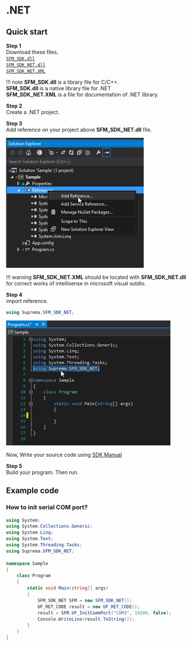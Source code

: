 # .NET

## Quick start

**Step 1**  
Download these files.  
[`SFM_SDK.dll`]()  
[`SFM_SDK_NET.dll`]()  
[`SFM_SDK_NET.XML`]()  

!!! note
    **SFM_SDK.dll** is a library file for C/C++.  
    **SFM_SDK.dll** is a native library file for .NET  
    **SFM_SDK_NET.XML** is a file for documentation of .NET library.  

**Step 2**  
Create a .NET project.

**Step 3**  
Add reference on your project above **SFM_SDK_NET.dll** file.

![](/images/sdk/NET/add_reference.png)

!!! warning
    **SFM_SDK_NET.XML** should be located with **SFM_SDK_NET.dll** for correct works of intellisense in microsoft visual sutdio.

**Step 4**  
import reference.  

```csharp
using Suprema.SFM_SDK_NET;
```

![](/images/sdk/NET/import_reference.png)

Now, Write your source code using [SDK Manual](/documents/introduction/)

**Step 5**  
Build your program. Then run.


## Example code

### How to init serial COM port?
```csharp
using System;
using System.Collections.Generic;
using System.Linq;
using System.Text;
using System.Threading.Tasks;
using Suprema.SFM_SDK_NET;

namespace Sample
{
    class Program
    {
        static void Main(string[] args)
        {
            SFM_SDK_NET SFM = new SFM_SDK_NET();
            UF_RET_CODE result = new UF_RET_CODE();
            result = SFM.UF_InitCommPort("COM3", 19200, false);
            Console.WriteLine(result.ToString());
        }
    }
}

```
